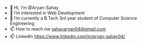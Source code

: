 - 👋 Hi, I’m @Aryan-Sahay
- 👀 I’m interested in Web Development
- 🌱 I’m currently a B.Tech 3rd year student of Computer Science Engineering
- 📫 How to reach me sahayaryan04@gmail.com 
- 📫 LinkedIn https://www.linkedin.com/in/aryan-sahay04/
<!---
Aryan-Sahay/Aryan-Sahay is a ✨ special ✨ repository because its `README.md` (this file) appears on your GitHub profile.
You can click the Preview link to take a look at your changes.
--->
